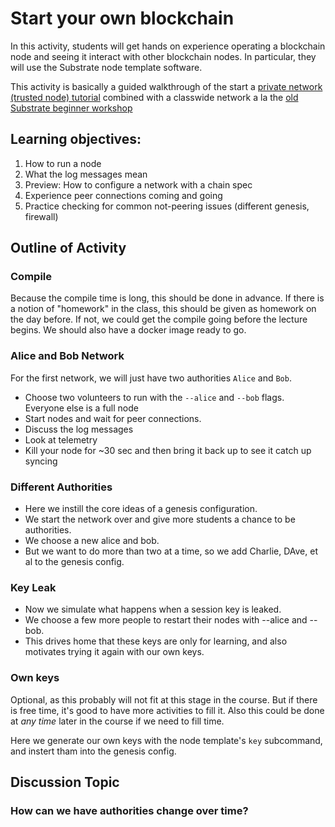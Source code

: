 # Start your own blockchain

In this activity, students will get hands on experience operating a blockchain node and seeing it interact with other blockchain nodes.
In particular, they will use the Substrate node template software.

This activity is basically a guided walkthrough of the start a [private network (trusted node) tutorial](https://docs.substrate.io/tutorials/get-started/trusted-network/) combined with a classwide network a la the [old Substrate beginner workshop](https://github.com/substrate-developer-hub/substrate-beginner-workshop)

## Learning objectives:

1.  How to run a node
1.  What the log messages mean
1.  Preview: How to configure a network with a chain spec
1.  Experience peer connections coming and going
1.  Practice checking for common not-peering issues (different genesis, firewall)

## Outline of Activity

### Compile

Because the compile time is long, this should be done in advance.
If there is a notion of "homework" in the class, this should be given as homework on the day before.
If not, we could get the compile going before the lecture begins.
We should also have a docker image ready to go.

### Alice and Bob Network

For the first network, we will just have two authorities `Alice` and `Bob`.

- Choose two volunteers to run with the `--alice` and `--bob` flags.
  Everyone else is a full node
- Start nodes and wait for peer connections.
- Discuss the log messages
- Look at telemetry
- Kill your node for ~30 sec and then bring it back up to see it catch up syncing

### Different Authorities

- Here we instill the core ideas of a genesis configuration.
- We start the network over and give more students a chance to be authorities.
- We choose a new alice and bob.
- But we want to do more than two at a time, so we add Charlie, DAve, et al to the genesis config.

### Key Leak

- Now we simulate what happens when a session key is leaked.
- We choose a few more people to restart their nodes with --alice and --bob.
- This drives home that these keys are only for learning, and also motivates trying it again with our own keys.

### Own keys

Optional, as this probably will not fit at this stage in the course.
But if there is free time, it's good to have more activities to fill it.
Also this could be done at _any time_ later in the course if we need to fill time.

Here we generate our own keys with the node template's `key` subcommand, and instert tham into the genesis config.

## Discussion Topic

### How can we have authorities change over time?
